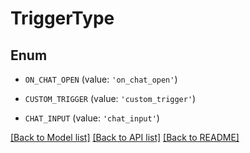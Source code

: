 # TriggerType


## Enum

* `ON_CHAT_OPEN` (value: `'on_chat_open'`)

* `CUSTOM_TRIGGER` (value: `'custom_trigger'`)

* `CHAT_INPUT` (value: `'chat_input'`)

[[Back to Model list]](../README.md#documentation-for-models) [[Back to API list]](../README.md#documentation-for-api-endpoints) [[Back to README]](../README.md)


